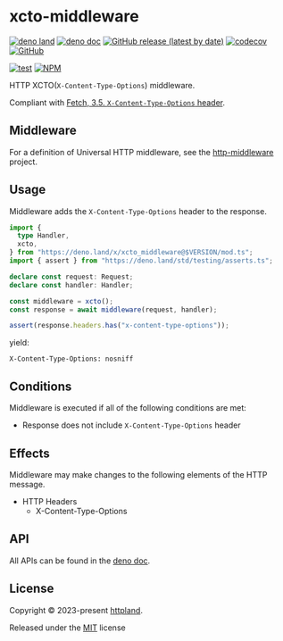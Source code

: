 # xcto-middleware

[![deno land](http://img.shields.io/badge/available%20on-deno.land/x-lightgrey.svg?logo=deno)](https://deno.land/x/xcto_middleware)
[![deno doc](https://doc.deno.land/badge.svg)](https://doc.deno.land/https/deno.land/x/xcto_middleware/mod.ts)
[![GitHub release (latest by date)](https://img.shields.io/github/v/release/httpland/xcto-middleware)](https://github.com/httpland/xcto-middleware/releases)
[![codecov](https://codecov.io/github/httpland/xcto-middleware/branch/main/graph/badge.svg)](https://codecov.io/gh/httpland/xcto-middleware)
[![GitHub](https://img.shields.io/github/license/httpland/xcto-middleware)](https://github.com/httpland/xcto-middleware/blob/main/LICENSE)

[![test](https://github.com/httpland/xcto-middleware/actions/workflows/test.yaml/badge.svg)](https://github.com/httpland/xcto-middleware/actions/workflows/test.yaml)
[![NPM](https://nodei.co/npm/@httpland/xcto-middleware.png?mini=true)](https://nodei.co/npm/@httpland/xcto-middleware/)

HTTP XCTO(`X-Content-Type-Options`) middleware.

Compliant with
[Fetch, 3.5. `X-Content-Type-Options` header](https://fetch.spec.whatwg.org/#x-content-type-options-header).

## Middleware

For a definition of Universal HTTP middleware, see the
[http-middleware](https://github.com/httpland/http-middleware) project.

## Usage

Middleware adds the `X-Content-Type-Options` header to the response.

```ts
import {
  type Handler,
  xcto,
} from "https://deno.land/x/xcto_middleware@$VERSION/mod.ts";
import { assert } from "https://deno.land/std/testing/asserts.ts";

declare const request: Request;
declare const handler: Handler;

const middleware = xcto();
const response = await middleware(request, handler);

assert(response.headers.has("x-content-type-options"));
```

yield:

```http
X-Content-Type-Options: nosniff
```

## Conditions

Middleware is executed if all of the following conditions are met:

- Response does not include `X-Content-Type-Options` header

## Effects

Middleware may make changes to the following elements of the HTTP message.

- HTTP Headers
  - X-Content-Type-Options

## API

All APIs can be found in the
[deno doc](https://doc.deno.land/https/deno.land/x/xcto_middleware/mod.ts).

## License

Copyright © 2023-present [httpland](https://github.com/httpland).

Released under the [MIT](./LICENSE) license
